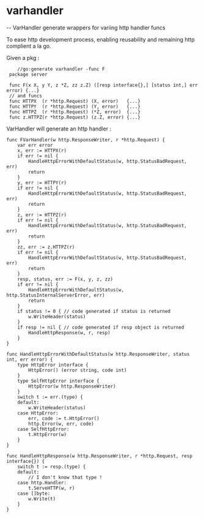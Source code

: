 # varhandler
--
VarHandler generate wrappers for variing http handler funcs

To ease http development process, enabling reusability and remaining http
complient a la go.

Given a pkg :

    	//go:generate varhandler -func F
     package server

     func F(x X, y Y, z *Z, zz z.Z) ([resp interface{},] [status int,] err error) {...}
     // and funcs
     func HTTPX  (r *http.Request) (X, error)   {...}
     func HTTPY  (r *http.Request) (Y, error)   {...}
     func HTTPZ  (r *http.Request) (*Z, error)  {...}
     func z.HTTPZ(r *http.Request) (z.Z, error) {...}

VarHandler will generate an http handler :

    func FVarHandler(w http.ResponseWriter, r *http.Request) {
        var err error
        x, err := HTTPX(r)
        if err != nil {
        	HandleHttpErrorWithDefaultStatus(w, http.StatusBadRequest, err)
        	return
        }
        y, err := HTTPY(r)
        if err != nil {
        	HandleHttpErrorWithDefaultStatus(w, http.StatusBadRequest, err)
        	return
        }
        z, err := HTTPZ(r)
        if err != nil {
        	HandleHttpErrorWithDefaultStatus(w, http.StatusBadRequest, err)
        	return
        }
        zz, err := z.HTTPZ(r)
        if err != nil {
        	HandleHttpErrorWithDefaultStatus(w, http.StatusBadRequest, err)
        	return
        }
        resp, status, err := F(x, y, z, zz)
        if err != nil {
        	HandleHttpErrorWithDefaultStatus(w, http.StatusInternalServerError, err)
        	return
        }
        if status != 0 { // code generated if status is returned
        	w.WriteHeader(status)
        }
        if resp != nil { // code generated if resp object is returned
        	HandleHttpResponse(w, r, resp)
        }
    }

    func HandleHttpErrorWithDefaultStatus(w http.ResponseWriter, status int, err error) {
        type HttpError interface {
        	HttpError() (error string, code int)
        }
        type SelfHttpError interface {
        	HttpError(w http.ResponseWriter)
        }
        switch t := err.(type) {
        default:
        	w.WriteHeader(status)
        case HttpError:
        	err, code := t.HttpError()
        	http.Error(w, err, code)
        case SelfHttpError:
        	t.HttpError(w)
        }
    }

    func HandleHttpResponse(w http.ResponseWriter, r *http.Request, resp interface{}) {
        switch t := resp.(type) {
        default:
        	// I don't know that type !
        case http.Handler:
        	t.ServeHTTP(w, r)
        case []byte:
        	w.Write(t)
        }
    }
